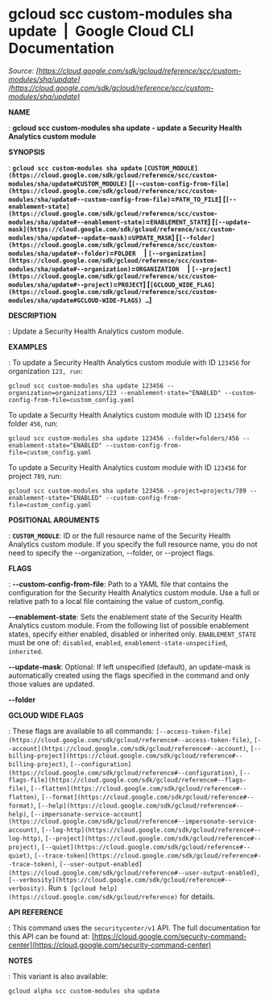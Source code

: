 # gcloud scc custom-modules sha update  |  Google Cloud CLI Documentation

*Source: [https://cloud.google.com/sdk/gcloud/reference/scc/custom-modules/sha/update](https://cloud.google.com/sdk/gcloud/reference/scc/custom-modules/sha/update)*

**NAME**

: **gcloud scc custom-modules sha update - update a Security Health Analytics custom module**

**SYNOPSIS**

: **`gcloud scc custom-modules sha update` `[CUSTOM_MODULE](https://cloud.google.com/sdk/gcloud/reference/scc/custom-modules/sha/update#CUSTOM_MODULE)` [`[--custom-config-from-file](https://cloud.google.com/sdk/gcloud/reference/scc/custom-modules/sha/update#--custom-config-from-file)`=`PATH_TO_FILE`] [`[--enablement-state](https://cloud.google.com/sdk/gcloud/reference/scc/custom-modules/sha/update#--enablement-state)`=`ENABLEMENT_STATE`] [`[--update-mask](https://cloud.google.com/sdk/gcloud/reference/scc/custom-modules/sha/update#--update-mask)`=`UPDATE_MASK`] [`[--folder](https://cloud.google.com/sdk/gcloud/reference/scc/custom-modules/sha/update#--folder)`=`FOLDER`     | `[--organization](https://cloud.google.com/sdk/gcloud/reference/scc/custom-modules/sha/update#--organization)`=`ORGANIZATION`     | `[--project](https://cloud.google.com/sdk/gcloud/reference/scc/custom-modules/sha/update#--project)`=`PROJECT`] [`[GCLOUD_WIDE_FLAG](https://cloud.google.com/sdk/gcloud/reference/scc/custom-modules/sha/update#GCLOUD-WIDE-FLAGS) …`]**

**DESCRIPTION**

: Update a Security Health Analytics custom module.

**EXAMPLES**

: To update a Security Health Analytics custom module with ID `123456`
for organization `123, run`:

```
gcloud scc custom-modules sha update 123456 --organization=organizations/123 --enablement-state="ENABLED" --custom-config-from-file=custom_config.yaml
```

To update a Security Health Analytics custom module with ID `123456`
for folder `456`, run:

```
gcloud scc custom-modules sha update 123456 --folder=folders/456 --enablement-state="ENABLED" --custom-config-from-file=custom_config.yaml
```

To update a Security Health Analytics custom module with ID `123456`
for project `789`, run:

```
gcloud scc custom-modules sha update 123456 --project=projects/789 --enablement-state="ENABLED" --custom-config-from-file=custom_config.yaml
```

**POSITIONAL ARGUMENTS**

: **`CUSTOM_MODULE`**:
ID or the full resource name of the Security Health Analytics custom module. If
you specify the full resource name, you do not need to specify the
--organization, --folder, or --project flags.

**FLAGS**

: **--custom-config-from-file**:
Path to a YAML file that contains the configuration for the Security Health
Analytics custom module. Use a full or relative path to a local file containing
the value of custom_config.

**--enablement-state**:
Sets the enablement state of the Security Health Analytics custom module. From
the following list of possible enablement states, specify either enabled,
disabled or inherited only. `ENABLEMENT_STATE` must be one
of: `disabled`, `enabled`,
`enablement-state-unspecified`, `inherited`.

**--update-mask**:
Optional: If left unspecified (default), an update-mask is automatically created
using the flags specified in the command and only those values are updated.

**--folder**

**GCLOUD WIDE FLAGS**

: These flags are available to all commands: `[--access-token-file](https://cloud.google.com/sdk/gcloud/reference#--access-token-file)`,
`[--account](https://cloud.google.com/sdk/gcloud/reference#--account)`, `[--billing-project](https://cloud.google.com/sdk/gcloud/reference#--billing-project)`,
`[--configuration](https://cloud.google.com/sdk/gcloud/reference#--configuration)`,
`[--flags-file](https://cloud.google.com/sdk/gcloud/reference#--flags-file)`,
`[--flatten](https://cloud.google.com/sdk/gcloud/reference#--flatten)`, `[--format](https://cloud.google.com/sdk/gcloud/reference#--format)`, `[--help](https://cloud.google.com/sdk/gcloud/reference#--help)`, `[--impersonate-service-account](https://cloud.google.com/sdk/gcloud/reference#--impersonate-service-account)`,
`[--log-http](https://cloud.google.com/sdk/gcloud/reference#--log-http)`,
`[--project](https://cloud.google.com/sdk/gcloud/reference#--project)`, `[--quiet](https://cloud.google.com/sdk/gcloud/reference#--quiet)`, `[--trace-token](https://cloud.google.com/sdk/gcloud/reference#--trace-token)`, `[--user-output-enabled](https://cloud.google.com/sdk/gcloud/reference#--user-output-enabled)`,
`[--verbosity](https://cloud.google.com/sdk/gcloud/reference#--verbosity)`.
Run `$ [gcloud help](https://cloud.google.com/sdk/gcloud/reference)` for details.

**API REFERENCE**

: This command uses the `securitycenter/v1` API. The full documentation
for this API can be found at: [https://cloud.google.com/security-command-center](https://cloud.google.com/security-command-center)

**NOTES**

: This variant is also available:

```
gcloud alpha scc custom-modules sha update
```